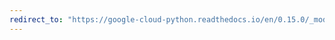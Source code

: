 ```yaml
---
redirect_to: "https://google-cloud-python.readthedocs.io/en/0.15.0/_modules/gcloud/exceptions.html"
---
```


